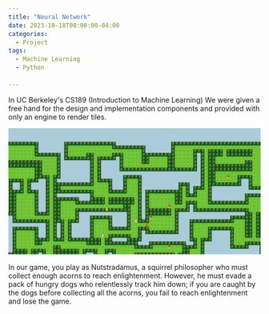 ```yaml
---
title: "Neural Network"
date: 2023-10-18T00:00:00-04:00
categories:
  - Project
tags:
  - Machine Learning
  - Python

---
```


 In UC Berkeley's CS189 (Introduction to Machine Learning)  We were given a free hand for the design and implementation components and provided with only an engine to render tiles.

![Map](/assets/images/arcade_map.png)

In our game, you play as Nutstradamus, a squirrel philosopher who must collect enough acorns to reach enlightenment. However, he must evade a pack of hungry dogs who relentlessly track him down; if you are caught by the dogs before collecting all the acorns, you fail to reach enlightenment and lose the game.